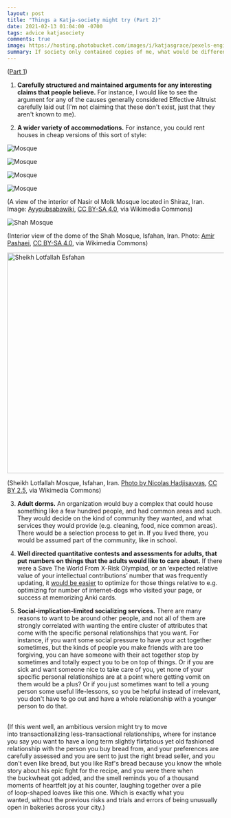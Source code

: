 ```yaml
---
layout: post
title: "Things a Katja-society might try (Part 2)"
date: 2021-02-13 01:04:00 -0700
tags: advice katjasociety
comments: true
image: https://hosting.photobucket.com/images/i/katjasgrace/pexels-engin-akyurt-3638731.jpg
summary: If society only contained copies of me, what would be different?
---
```

([Part 1](https://worldspiritsockpuppet.com/2020/11/21/things-society-might-try-if-it-only-contained-copies-of-me-1.html))

1. **Carefully structured and maintained arguments for any interesting claims that people believe.** For instance, I would like to see the argument for any of the causes generally considered Effective Altruist carefully laid out (I'm not claiming that these don't exist, just that they aren't known to me).

2. **A wider variety of accommodations.** For instance, you could rent houses in cheap versions of this sort of style:


![Mosque](https://hosting.photobucket.com/images/i/katjasgrace/pexels-moe-shammout-2449510.jpg)<!--ex-->

![Mosque](https://hosting.photobucket.com/images/i/katjasgrace/pexels-konevi-2159549.jpg)

![Mosque](https://hosting.photobucket.com/images/i/katjasgrace/pexels-engin-akyurt-3638731.jpg)

![Mosque](https://hosting.photobucket.com/images/i/katjasgrace/Nasir-al_molk_-1.jpg)

(A view of the interior of Nasir ol Molk Mosque located in Shiraz, Iran. Image: <a href="https://commons.wikimedia.org/wiki/File:Nasir-al_molk_-1.jpg">Ayyoubsabawiki</a>, <a href="https://creativecommons.org/licenses/by-sa/4.0">CC BY-SA 4.0</a>, via Wikimedia Commons)

![Shah Mosque](https://hosting.photobucket.com/images/i/katjasgrace/Shah_Mosque_(Isfahan).jpg)

(Interior view of the dome of the Shah Mosque, Isfahan, Iran. Photo: <a href="https://commons.wikimedia.org/wiki/File:Shah_Mosque_(Isfahan).jpg">Amir Pashaei</a>, <a href="https://creativecommons.org/licenses/by-sa/4.0">CC BY-SA 4.0</a>, via Wikimedia Commons)

<a title="Photo by Nicolas Hadjisavvas, CC BY 2.5 &lt;https://creativecommons.org/licenses/by/2.5&gt;, via Wikimedia Commons" href="https://commons.wikimedia.org/wiki/File:Sheikh_Lotfallah_Esfahan.JPG"><img width="512" alt="Sheikh Lotfallah Esfahan" src="https://upload.wikimedia.org/wikipedia/commons/thumb/4/43/Sheikh_Lotfallah_Esfahan.JPG/512px-Sheikh_Lotfallah_Esfahan.JPG"></a>

(Sheikh Lotfallah Mosque, Isfahan, Iran. <a href="https://commons.wikimedia.org/wiki/File:Sheikh_Lotfallah_Esfahan.JPG">Photo by Nicolas Hadjisavvas</a>, <a href="https://creativecommons.org/licenses/by/2.5">CC BY 2.5</a>, via Wikimedia Commons)<!--ex-->

3. **Adult dorms.** An organization would buy a complex that could house something like a few hundred people, and had common areas and such. They would decide on the kind of community they wanted, and what services they would provide (e.g. cleaning, food, nice common areas). There would be a selection process to get in. If you lived there, you would be assumed part of the community, like in school.

4. **Well directed quantitative contests and assessments for adults, that put numbers on things that the adults would like to care about.** If there were a Save The World From X-Risk Olympiad, or an ‘expected relative value of your intellectual contributions’ number that was frequently updating, it [would be easier](https://worldspiritsockpuppet.com/2021/02/01/feedback-for-learning.html) to optimize for those things relative to e.g. optimizing for number of internet-dogs who visited your page, or success at memorizing Anki cards.

5. **Social-implication-limited socializing services.** There are many reasons to want to be around other people, and not all of them are strongly correlated with wanting the entire cluster of attributes that come with the specific personal relationships that you want. For instance, if you want some social pressure to have your act together sometimes, but the kinds of people you make friends with are too forgiving, you can have someone with their act together stop by sometimes and totally expect you to be on top of things. Or if you are sick and want someone nice to take care of you, yet none of your specific personal relationships are at a point where getting vomit on them would be a plus? Or if you just sometimes want to tell a young person some useful life-lessons, so you be helpful instead of irrelevant, you don't have to go out and have a whole relationship with a younger person to do that.
<br>
(If this went well, an ambitious version might try to move into transactionalizing less-transactional relationships, where for instance you say you want to have a long term slightly flirtatious yet old fashioned relationship with the person you buy bread from, and your preferences are carefully assessed and you are sent to just the right bread seller, and you don't even like bread, but you like Raf's bread because you know the whole story about his epic fight for the recipe, and you were there when the buckwheat got added, and the smell reminds you of a thousand moments of heartfelt joy at his counter, laughing together over a pile of loop-shaped loaves like this one. Which is exactly what you wanted, without the previous risks and trials and errors of being unusually open in bakeries across your city.)

